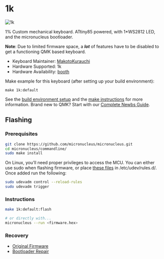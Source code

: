 # 1k

![1k](https://booth.pximg.net/aaeb2dda-e169-44c0-ba5a-5b42cc5c2627/i/3504781/c1708a8a-061b-4a6c-907d-72d0eab47d4a.png)

1% Custom mechanical keyboard. ATtiny85 powered, with 1*WS2812 LED, and the micronucleus bootloader.

**Note**: Due to limited firmware space, a _**lot**_ of features have to be disabled to get a functioning QMK based keyboard.

* Keyboard Maintainer: [MakotoKurauchi](https://github.com/MakotoKurauchi)
* Hardware Supported: 1k
* Hardware Availability: [booth](https://ninep.booth.pm/items/3504781)

Make example for this keyboard (after setting up your build environment):

    make 1k:default

See the [build environment setup](https://docs.qmk.fm/#/getting_started_build_tools) and the [make instructions](https://docs.qmk.fm/#/getting_started_make_guide) for more information. Brand new to QMK? Start with our [Complete Newbs Guide](https://docs.qmk.fm/#/newbs).

## Flashing
### Prerequisites

```bash
git clone https://github.com/micronucleus/micronucleus.git
cd micronucleus/commandline/
sudo make install
```

On Linux, you’ll need proper privileges to access the MCU. You can either use sudo when flashing firmware, or place [these files](https://github.com/micronucleus/micronucleus/blob/master/commandline/49-micronucleus.rules) in /etc/udev/rules.d/. Once added run the following:

```bash
sudo udevadm control --reload-rules
sudo udevadm trigger
```

### Instructions

```bash
make 1k:default:flash

# or directly with...
micronucleus --run <firmware.hex>
```

### Recovery

* [Original Firmware](https://github.com/xiudi/Attiny85_vusb_pad_test)
* [Bootloader Repair](https://digistump.com/wiki/digispark/tutorials/proisp)
